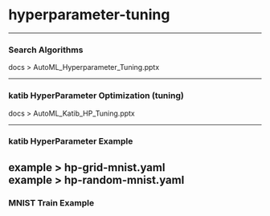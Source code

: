 # hyperparameter-tuning

---
### Search Algorithms
docs > AutoML_Hyperparameter_Tuning.pptx

---
### katib HyperParameter Optimization (tuning)
docs > AutoML_Katib_HP_Tuning.pptx

---
### katib HyperParameter Example
example > hp-grid-mnist.yaml<br>
example > hp-random-mnist.yaml
---
### MNIST Train Example

